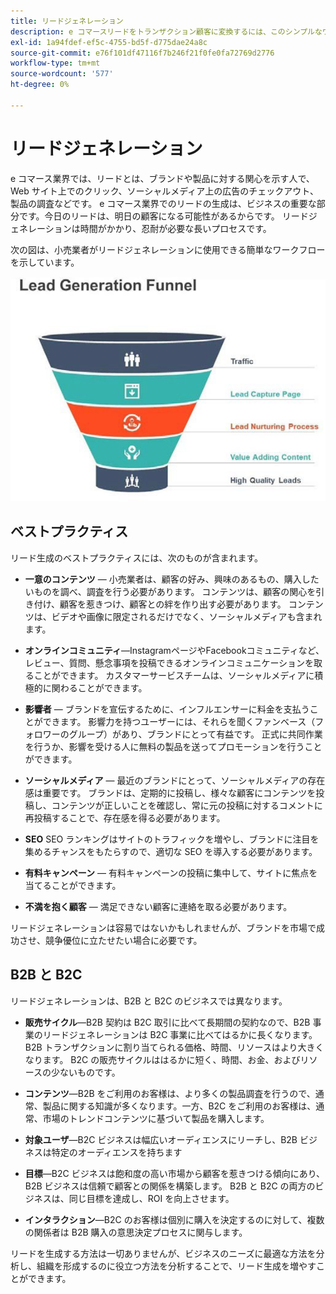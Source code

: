 ```yaml
---
title: リードジェネレーション
description: e コマースリードをトランザクション顧客に変換するには、このシンプルなワークフローに従います。
exl-id: 1a94fdef-ef5c-4755-bd5f-d775dae24a8c
source-git-commit: e76f101df47116f7b246f21f0fe0fa72769d2776
workflow-type: tm+mt
source-wordcount: '577'
ht-degree: 0%

---
```


# リードジェネレーション

e コマース業界では、リードとは、ブランドや製品に対する関心を示す人で、Web サイト上でのクリック、ソーシャルメディア上の広告のチェックアウト、製品の調査などです。 e コマース業界でのリードの生成は、ビジネスの重要な部分です。今日のリードは、明日の顧客になる可能性があるからです。 リードジェネレーションは時間がかかり、忍耐が必要な長いプロセスです。

次の図は、小売業者がリードジェネレーションに使用できる簡単なワークフローを示しています。

![リード生成ファネル図](../../assets/playbooks/lead-generation-funnel.png)

## ベストプラクティス

リード生成のベストプラクティスには、次のものが含まれます。

- **一意のコンテンツ** — 小売業者は、顧客の好み、興味のあるもの、購入したいものを調べ、調査を行う必要があります。 コンテンツは、顧客の関心を引き付け、顧客を惹きつけ、顧客との絆を作り出す必要があります。 コンテンツは、ビデオや画像に限定されるだけでなく、ソーシャルメディアも含まれます。

- **オンラインコミュニティ**—InstagramページやFacebookコミュニティなど、レビュー、質問、懸念事項を投稿できるオンラインコミュニケーションを取ることができます。 カスタマーサービスチームは、ソーシャルメディアに積極的に関わることができます。

- **影響者** — ブランドを宣伝するために、インフルエンサーに料金を支払うことができます。 影響力を持つユーザーには、それらを聞くファンベース（フォロワーのグループ）があり、ブランドにとって有益です。 正式に共同作業を行うか、影響を受ける人に無料の製品を送ってプロモーションを行うことができます。

- **ソーシャルメディア** — 最近のブランドにとって、ソーシャルメディアの存在感は重要です。 ブランドは、定期的に投稿し、様々な顧客にコンテンツを投稿し、コンテンツが正しいことを確認し、常に元の投稿に対するコメントに再投稿することで、存在感を得る必要があります。

- **SEO** SEO ランキングはサイトのトラフィックを増やし、ブランドに注目を集めるチャンスをもたらすので、適切な SEO を導入する必要があります。

- **有料キャンペーン** — 有料キャンペーンの投稿に集中して、サイトに焦点を当てることができます。

- **不満を抱く顧客** — 満足できない顧客に連絡を取る必要があります。

リードジェネレーションは容易ではないかもしれませんが、ブランドを市場で成功させ、競争優位に立たせたい場合に必要です。

## B2B と B2C

リードジェネレーションは、B2B と B2C のビジネスでは異なります。

- **販売サイクル**—B2B 契約は B2C 取引に比べて長期間の契約なので、B2B 事業のリードジェネレーションは B2C 事業に比べてはるかに長くなります。 B2B トランザクションに割り当てられる価格、時間、リソースはより大きくなります。 B2C の販売サイクルははるかに短く、時間、お金、およびリソースの少ないものです。

- **コンテンツ**—B2B をご利用のお客様は、より多くの製品調査を行うので、通常、製品に関する知識が多くなります。一方、B2C をご利用のお客様は、通常、市場のトレンドコンテンツに基づいて製品を購入します。

- **対象ユーザ**—B2C ビジネスは幅広いオーディエンスにリーチし、B2B ビジネスは特定のオーディエンスを持ちます

- **目標**—B2C ビジネスは飽和度の高い市場から顧客を惹きつける傾向にあり、B2B ビジネスは信頼で顧客との関係を構築します。 B2B と B2C の両方のビジネスは、同じ目標を達成し、ROI を向上させます。

- **インタラクション**—B2C のお客様は個別に購入を決定するのに対して、複数の関係者は B2B 購入の意思決定プロセスに関与します。

リードを生成する方法は一切ありませんが、ビジネスのニーズに最適な方法を分析し、組織を形成するのに役立つ方法を分析することで、リード生成を増やすことができます。
